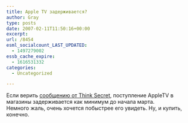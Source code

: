 ```yaml
---
title: Apple TV задерживается?
author: Gray
type: posts
date: 2007-02-11T11:50:16+00:00
excerpt:
url: /8454
esml_socialcount_LAST_UPDATED:
  - 1497279002
essb_cache_expire:
  - 1616531332
categories:
  - Uncategorized

---
```








Если верить <a href="http://notes.thinksecret.com/secretnotes/0702appletv.shtml" target="_blank">сообщению от Think Secret</a>, поступление AppleTV в магазины задерживается как минимум до начала марта.  
Немного жаль, очень хочется побыстрее его увидеть. Ну, и купить, конечно.